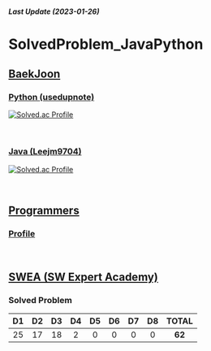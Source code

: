 ##### Last Update (2023-01-26)

# SolvedProblem_JavaPython

## <a href = "https://www.acmicpc.net/"> BaekJoon </a>
### <a href = "https://www.acmicpc.net/user/usedupnote"> Python (usedupnote) </a>

[![Solved.ac Profile](http://mazassumnida.wtf/api/v2/generate_badge?boj=usedupnote)](https://solved.ac/usedupnote/)

<br>

### <a href = "https://www.acmicpc.net/user/leejm9704"> Java (Leejm9704) </a>

[![Solved.ac Profile](http://mazassumnida.wtf/api/v2/generate_badge?boj=leejm9704)](https://solved.ac/leejm9704/)

<br>

## <a href = "https://programmers.co.kr/?utm_source=google&utm_medium=cpc&utm_campaign=brand_prgms_pc&gclid=Cj0KCQiAw8OeBhCeARIsAGxWtUyIohP4MNShzOqMw2Jjrs_2US8ph7JdeK2FLC3z_ZxoW9sdedNClecaAnUfEALw_wcB"> Programmers </a>

### <a href = "https://career.programmers.co.kr/pr/leejm9704_9179"> Profile </a>

<br>

## <a href = "https://swexpertacademy.com/main/main.do"> SWEA (SW Expert Academy) </a>


### Solved Problem
| D1 | D2 | D3 | D4 | D5 | D6 | D7 | D8 | **TOTAL** |
|:--:|:--:|:--:|:--:|:--:|:--:|:--:|:--:|:--:|
| 25 | 17 | 18 | 2 | 0 | 0 | 0 | 0 |**62**|
